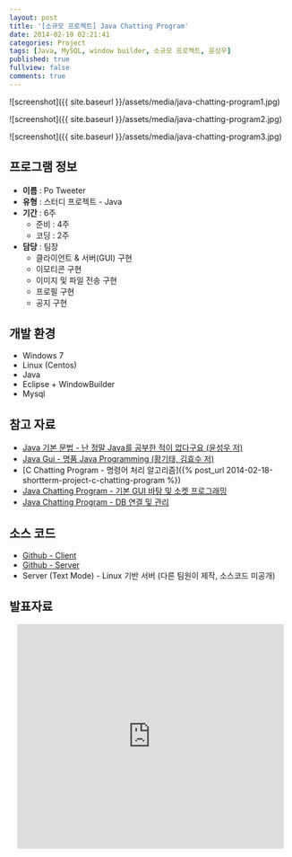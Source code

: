 ```yaml
---
layout: post
title: '[소규모 프로젝트] Java Chatting Program'
date: 2014-02-19 02:21:41
categories: Project
tags: [Java, MySQL, window builder, 소규모 프로젝트, 윤성우]
published: true
fullview: false
comments: true
---
```


![screenshot]({{ site.baseurl }}/assets/media/java-chatting-program1.jpg)

![screenshot]({{ site.baseurl }}/assets/media/java-chatting-program2.jpg)

![screenshot]({{ site.baseurl }}/assets/media/java-chatting-program3.jpg)

## 프로그램 정보

* **이름** : Po Tweeter
* **유형** : 스터디 프로젝트 - Java
* **기간** : 6주
	* 준비 : 4주
	* 코딩 : 2주
* **담당** : 팀장
	* 클라이언트 & 서버(GUI) 구현
	* 이모티콘 구현
	* 이미지 및 파일 전송 구현
	* 프로필 구현
	* 공지 구현

## 개발 환경

* Windows 7
* Linux (Centos)
* Java
* Eclipse + WindowBuilder
* Mysql

## 참고 자료

* [Java 기본 문법 - 난 정말 Java를 공부한 적이 없다구요 (윤성우 저)](http://book.naver.com/bookdb/book_detail.nhn?bid=6056781)
* [Java Gui - 명품 Java Programming (황기태, 김효수 저)](http://book.naver.com/bookdb/book_detail.nhn?bid=7145227)
* [C Chatting Program - 명령어 처리 알고리즘]({% post_url 2014-02-18-shortterm-project-c-chatting-program %})
* [Java Chatting Program - 기본 GUI 바탕 및 소켓 프로그래밍](http://blog.naver.com/pajamasi?Redirect=Log&logNo=60203907550)
* [Java Chatting Program - DB 연결 및 관리](http://blog.naver.com/newyorkinms?Redirect=Log&logNo=30180665734)

## 소스 코드

* [Github - Client](https://github.com/egaoneko/Po_Tweeter_Client)
* [Github - Server](https://github.com/egaoneko/Po_Tweeter_Server)
* Server (Text Mode) - Linux 기반 서버 (다른 팀원이 제작, 소스코드 미공개)

## 발표자료
<div style="text-align: center;"><iframe width="476" height="400" src="http://www.slideshare.net/slideshow/embed_code/31367344" marginwidth="0" marginheight="0" frameborder="0" scrolling="no"></iframe></div>
